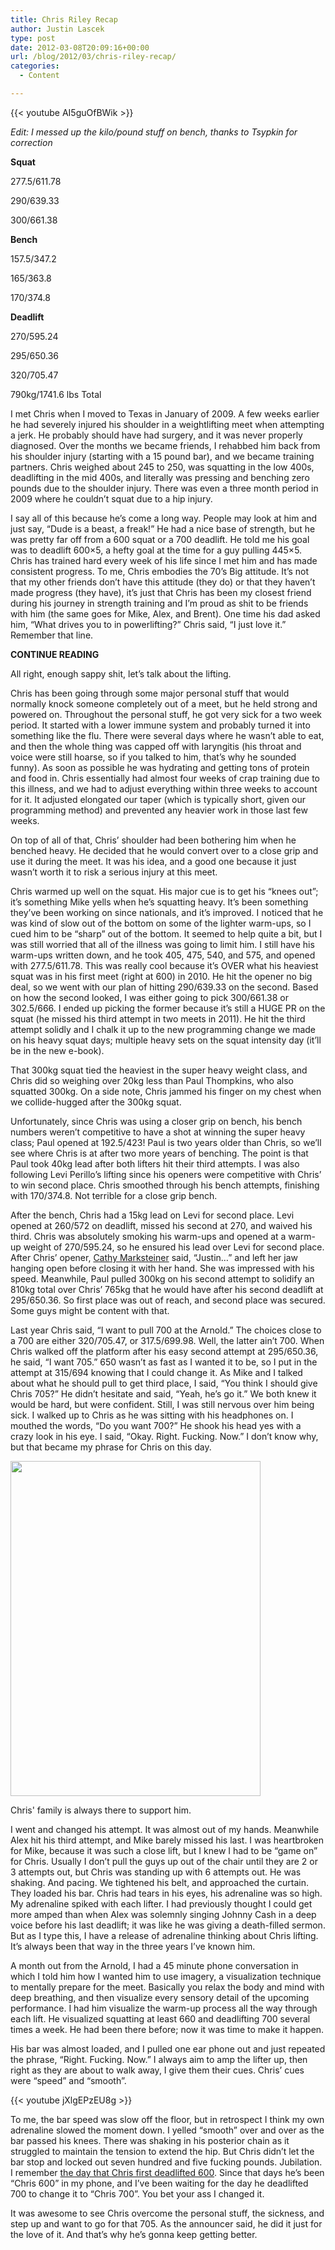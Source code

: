 ```yaml
---
title: Chris Riley Recap
author: Justin Lascek
type: post
date: 2012-03-08T20:09:16+00:00
url: /blog/2012/03/chris-riley-recap/
categories:
  - Content

---
```

{{< youtube AI5guOfBWik >}}
  
_Edit: I messed up the kilo/pound stuff on bench, thanks to Tsypkin for correction_
  

  
**Squat**
  
277.5/611.78
  
290/639.33
  
300/661.38
  

  
**Bench**
  
157.5/347.2
  
165/363.8
  
170/374.8
  

  
**Deadlift**
  
270/595.24
  
295/650.36
  
320/705.47
  

  
790kg/1741.6 lbs Total
  

  
I met Chris when I moved to Texas in January of 2009. A few weeks earlier he had severely injured his shoulder in a weightlifting meet when attempting a jerk. He probably should have had surgery, and it was never properly diagnosed. Over the months we became friends, I rehabbed him back from his shoulder injury (starting with a 15 pound bar), and we became training partners. Chris weighed about 245 to 250, was squatting in the low 400s, deadlifting in the mid 400s, and literally was pressing and benching zero pounds due to the shoulder injury. There was even a three month period in 2009 where he couldn&#8217;t squat due to a hip injury.
  

  
I say all of this because he&#8217;s come a long way. People may look at him and just say, &#8220;Dude is a beast, a freak!&#8221; He had a nice base of strength, but he was pretty far off from a 600 squat or a 700 deadlift. He told me his goal was to deadlift 600&#215;5, a hefty goal at the time for a guy pulling 445&#215;5. Chris has trained hard every week of his life since I met him and has made consistent progress. To me, Chris embodies the 70&#8217;s Big attitude. It&#8217;s not that my other friends don&#8217;t have this attitude (they do) or that they haven&#8217;t made progress (they have), it&#8217;s just that Chris has been my closest friend during his journey in strength training and I&#8217;m proud as shit to be friends with him (the same goes for Mike, Alex, and Brent). One time his dad asked him, &#8220;What drives you to in powerlifting?&#8221; Chris said, &#8220;I just love it.&#8221; Remember that line. 

**CONTINUE READING <!--more-->**


  
All right, enough sappy shit, let&#8217;s talk about the lifting.
  

  
Chris has been going through some major personal stuff that would normally knock someone completely out of a meet, but he held strong and powered on. Throughout the personal stuff, he got very sick for a two week period. It started with a lower immune system and probably turned it into something like the flu. There were several days where he wasn&#8217;t able to eat, and then the whole thing was capped off with laryngitis (his throat and voice were still hoarse, so if you talked to him, that&#8217;s why he sounded funny). As soon as possible he was hydrating and getting tons of protein and food in. Chris essentially had almost four weeks of crap training due to this illness, and we had to adjust everything within three weeks to account for it. It adjusted elongated our taper (which is typically short, given our programming method) and prevented any heavier work in those last few weeks.
  

  
On top of all of that, Chris&#8217; shoulder had been bothering him when he benched heavy. He decided that he would convert over to a close grip and use it during the meet. It was his idea, and a good one because it just wasn&#8217;t worth it to risk a serious injury at this meet.
  

  
Chris warmed up well on the squat. His major cue is to get his &#8220;knees out&#8221;; it&#8217;s something Mike yells when he&#8217;s squatting heavy. It&#8217;s been something they&#8217;ve been working on since nationals, and it&#8217;s improved. I noticed that he was kind of slow out of the bottom on some of the lighter warm-ups, so I cued him to be &#8220;sharp&#8221; out of the bottom. It seemed to help quite a bit, but I was still worried that all of the illness was going to limit him. I still have his warm-ups written down, and he took 405, 475, 540, and 575, and opened with 277.5/611.78. This was really cool because it&#8217;s OVER what his heaviest squat was in his first meet (right at 600) in 2010. He hit the opener no big deal, so we went with our plan of hitting 290/639.33 on the second. Based on how the second looked, I was either going to pick 300/661.38 or 302.5/666. I ended up picking the former because it&#8217;s still a HUGE PR on the squat (he missed his third attempt in two meets in 2011). He hit the third attempt solidly and I chalk it up to the new programming change we made on his heavy squat days; multiple heavy sets on the squat intensity day (it&#8217;ll be in the new e-book).
  

  
That 300kg squat tied the heaviest in the super heavy weight class, and Chris did so weighing over 20kg less than Paul Thompkins, who also squatted 300kg. On a side note, Chris jammed his finger on my chest when we collide-hugged after the 300kg squat.
  

  
Unfortunately, since Chris was using a closer grip on bench, his bench numbers weren&#8217;t competitive to have a shot at winning the super heavy class; Paul opened at 192.5/423! Paul is two years older than Chris, so we&#8217;ll see where Chris is at after two more years of benching. The point is that Paul took 40kg lead after both lifters hit their third attempts. I was also following Levi Perillo&#8217;s lifting since his openers were competitive with Chris&#8217; to win second place. Chris smoothed through his bench attempts, finishing with 170/374.8. Not terrible for a close grip bench.
  

  
After the bench, Chris had a 15kg lead on Levi for second place. Levi opened at 260/572 on deadlift, missed his second at 270, and waived his third. Chris was absolutely smoking his warm-ups and opened at a warm-up weight of 270/595.24, so he ensured his lead over Levi for second place. After Chris&#8217; opener, <a href="/blog/2012/03/ipf-judge-cathy-marksteiner/" target="_blank">Cathy Marksteiner</a> said, &#8220;Justin&#8230;&#8221; and left her jaw hanging open before closing it with her hand. She was impressed with his speed. Meanwhile, Paul pulled 300kg on his second attempt to solidify an 810kg total over Chris&#8217; 765kg that he would have after his second deadlift at 295/650.36. So first place was out of reach, and second place was secured. Some guys might be content with that.
  

  
Last year Chris said, &#8220;I want to pull 700 at the Arnold.&#8221; The choices close to a 700 are either 320/705.47, or 317.5/699.98. Well, the latter ain&#8217;t 700. When Chris walked off the platform after his easy second attempt at 295/650.36, he said, &#8220;I want 705.&#8221; 650 wasn&#8217;t as fast as I wanted it to be, so I put in the attempt at 315/694 knowing that I could change it. As Mike and I talked about what he should pull to get third place, I said, &#8220;You think I should give Chris 705?&#8221; He didn&#8217;t hesitate and said, &#8220;Yeah, he&#8217;s go it.&#8221; We both knew it would be hard, but were confident. Still, I was still nervous over him being sick. I walked up to Chris as he was sitting with his headphones on. I mouthed the words, &#8220;Do you want 700?&#8221; He shook his head yes with a crazy look in his eye. I said, &#8220;Okay. Right. Fucking. Now.&#8221; I don&#8217;t know why, but that became my phrase for Chris on this day. 

<div id="attachment_6520" style="width: 410px" class="wp-caption aligncenter">
  <a href="/2012/03/chrisparents.jpg"><img aria-describedby="caption-attachment-6520" data-attachment-id="6520" data-permalink="/blog/2012/03/chris-riley-recap/chrisparents/" data-orig-file="/2012/03/chrisparents.jpg" data-orig-size="400,536" data-comments-opened="1" data-image-meta="{&quot;aperture&quot;:&quot;0&quot;,&quot;credit&quot;:&quot;&quot;,&quot;camera&quot;:&quot;&quot;,&quot;caption&quot;:&quot;&quot;,&quot;created_timestamp&quot;:&quot;0&quot;,&quot;copyright&quot;:&quot;&quot;,&quot;focal_length&quot;:&quot;0&quot;,&quot;iso&quot;:&quot;0&quot;,&quot;shutter_speed&quot;:&quot;0&quot;,&quot;title&quot;:&quot;&quot;}" data-image-title="chrisparents" data-image-description="" data-medium-file="/2012/03/chrisparents.jpg" data-large-file="/2012/03/chrisparents.jpg" src="/2012/03/chrisparents.jpg" alt="" title="chrisparents" width="400" height="536" class="size-full wp-image-6520" /></a>
  
  <p id="caption-attachment-6520" class="wp-caption-text">
    Chris' family is always there to support him.
  </p>
</div>

I went and changed his attempt. It was almost out of my hands. Meanwhile Alex hit his third attempt, and Mike barely missed his last. I was heartbroken for Mike, because it was such a close lift, but I knew I had to be &#8220;game on&#8221; for Chris. Usually I don&#8217;t pull the guys up out of the chair until they are 2 or 3 attempts out, but Chris was standing up with 6 attempts out. He was shaking. And pacing. We tightened his belt, and approached the curtain. They loaded his bar. Chris had tears in his eyes, his adrenaline was so high. My adrenaline spiked with each lifter. I had previously thought I could get more amped than when Alex was solemnly singing Johnny Cash in a deep voice before his last deadlift; it was like he was giving a death-filled sermon. But as I type this, I have a release of adrenaline thinking about Chris lifting. It&#8217;s always been that way in the three years I&#8217;ve known him.
  

  
A month out from the Arnold, I had a 45 minute phone conversation in which I told him how I wanted him to use imagery, a visualization technique to mentally prepare for the meet. Basically you relax the body and mind with deep breathing, and then visualize every sensory detail of the upcoming performance. I had him visualize the warm-up process all the way through each lift. He visualized squatting at least 660 and deadlifting 700 several times a week. He had been there before; now it was time to make it happen.
  

  
His bar was almost loaded, and I pulled one ear phone out and just repeated the phrase, &#8220;Right. Fucking. Now.&#8221; I always aim to amp the lifter up, then right as they are about to walk away, I give them their cues. Chris&#8217; cues were &#8220;speed&#8221; and &#8220;smooth&#8221;.
  


{{< youtube jXlgEPzEU8g >}}
  

  
To me, the bar speed was slow off the floor, but in retrospect I think my own adrenaline slowed the moment down. I yelled &#8220;smooth&#8221; over and over as the bar passed his knees. There was shaking in his posterior chain as it struggled to maintain the tension to extend the hip. But Chris didn&#8217;t let the bar stop and locked out seven hundred and five fucking pounds. Jubilation. I remember <a href="http://youtu.be/g9lj-DI7IEE" target="_blank">the day that Chris first deadlifted 600</a>. Since that days he&#8217;s been &#8220;Chris 600&#8221; in my phone, and I&#8217;ve been waiting for the day he deadlifted 700 to change it to &#8220;Chris 700&#8221;. You bet your ass I changed it.
  

  
It was awesome to see Chris overcome the personal stuff, the sickness, and step up and want to go for that 705. As the announcer said, he did it just for the love of it. And that&#8217;s why he&#8217;s gonna keep getting better.
